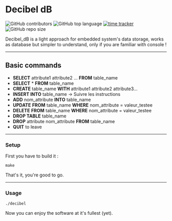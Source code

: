# Decibel dB

![GitHub contributors](https://img.shields.io/github/contributors/Azarogue/decibel_dB?color=green&style=flat-square)
![GitHub top language](https://img.shields.io/github/languages/top/Azarogue/decibel_dB?color=orange&label=C&style=flat-square)
[![time tracker](https://wakatime.com/badge/github/Azarogue/decibel_dB.svg)](https://wakatime.com/badge/github/Azarogue/decibel_dB)
![GitHub repo size](https://img.shields.io/github/repo-size/Azarogue/decibel_dB?label=project%20size&style=flat-square&color=lightgrey)


Decibel_dB is a light approach for embedded system's data storage, works as database but simpler to understand, only if you are familiar with console !

---
## Basic commands



* **SELECT** attribute1 attribute2 ... **FROM** table_name
* **SELECT** * **FROM** table_name
* **CREATE** table_name **WITH** attribute1 attribute2 attribute3...
* **INSERT INTO** table_name -> Suivre les instructions
* **ADD** nom_attribute **INTO** table_name
* **UPDATE** **FROM** table_name **WHERE** nom_attribute = valeur_testee
* **DELETE** **FROM** table_name **WHERE** nom_attribute = valeur_testee
* **DROP TABLE** table_name
* **DROP** attribute nom_attribute **FROM** table_name
* **QUIT** to leave

---

### Setup

First you have to build it :
```
make
```
That's it, you're good to go.

---

### Usage
```
./decibel
```

Now you can enjoy the software at it's fullest (yet).
